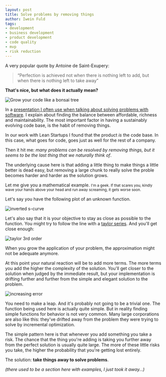 ```yaml
---
layout: post
title: Solve problems by removing things
author: Iwein Fuld
tags:
- development
- business development
- product development
- code quality
- mvp
- risk reduction
---
```


A very popular quote by Antoine de Saint-Exupery:

> “Perfection is achieved not when there is nothing left to add, but when there is nothing left to take away”

**That's nice, but what does it actually mean?**

![Grow your code like a bonsai tree](http://farm4.staticflickr.com/3620/3331458839_06190b8422_z.jpg?zz=1)

In a [presentation I often use when talking about solving problems with software](http://www.slideshare.net/slideshow/embed_code/12860990). I explain about finding the
balance
between affordable, richness and maintainability. The most important factor in having a
sustainably evolving code base, is the habit of removing things.

In our work with Lean Startups I found that the product *is* the code base. In this case, what goes for code,
goes just as well for the rest of a company.

Then it hit me: *many problems can be resolved by removing things, but it seems to be the last thing that we
naturally think of*.

The underlying cause here is that adding a little thing to make things a little better is dead easy,
but removing a large chunk to really solve the proble becomes harder and harder as the solution grows.

Let me give you a mathematical example. <small>I'm a geek. If that scares you, kindly wave your hands above your
head and run away screaming, it gets worse soon.</small>

Let's say you have the following plot of an unknown function.

![inverted s-curve](http://www.wolframalpha.com/share/img?i=d41d8cd98f00b204e9800998ecf8427egcvjbgdrni&f=HBQTQYZYGY4TOM3EMI3WENDEGMYDCM3GHA3DSZDEGE2WIMJRGMYQaaaa)

Let's also say that it is your objective to stay as close as possible to the function. You might try to follow the
line with a [taylor series](http://mathworld.wolfram.com/TaylorSeries.html). And you'll get close enough:

![taylor 3rd order](http://www.wolframalpha.com/share/img?i=d41d8cd98f00b204e9800998ecf8427ee1h5eqfm9v&f=HBQTQYZYGY4TMM3EMI3WENJVGQYDCM3GHA3DSYLGGEYTCMJQMRSAaaaa)

When you grow the application of your problem, the approximation might not be adequate anymore.

At this point your natural reaction will be to add more terms. The more terms you add the higher the complexity of
 the solution. You'll get closer to the solution when judged by the immediate result,
 but your implementation is drifting further and further from the simple and elegant solution to the problem.

![increasing error](http://www.wolframalpha.com/share/img?i=d41d8cd98f00b204e9800998ecf8427e5lu1u1nifi&f=HBQTQYZYGY4TQM3EMI3WENBWGUYDCM3GHA3GGNBSMNSWEMJQGM4Qaaaa)

You need to make a leap. And it's probably not going to be a trivial one. The function being used here is
actually quite simple. But in reality finding simple functions for behavior is not very common. Many large
corporations are also like this:
they've drifted away from the problem they were trying to solve by incremental optimization.

The simple pattern here is that whenever you add something you take a risk. The chance that the thing you're adding is
taking you further away from the perfect solution is usually quite large. The more of these little risks you take,
the higher the probability that you're getting lost entirely.

The solution: **take things away to solve problems**.

*(there used to be a section here with examples, I just took it away…)*